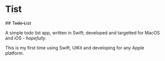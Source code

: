 # Tist

## T~~odo L~~ist

A simple todo list app, written in Swift; developed and targetted for MacOS and iOS - _hopefully_.

This is my first time using Swift, UIKit and developing for any Apple platform.

